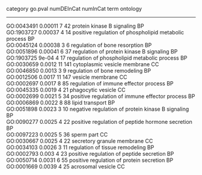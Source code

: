 

  category    go.pval   numDEInCat   numInCat                           term                            ontology 
------------ --------- ------------ ---------- ------------------------------------------------------- ----------
 GO:0043491   0.00011       7           42                   protein kinase B signaling                    BP    
 GO:1903727   0.00037       4           14      positive regulation of phospholipid metabolic process      BP    
 GO:0045124   0.00038       3           6                   regulation of bone resorption                  BP    
 GO:0051896   0.00041       6           37            regulation of protein kinase B signaling             BP    
 GO:1903725    9e-04        4           17          regulation of phospholipid metabolic process           BP    
 GO:0030659   0.0012        11         141                  cytoplasmic vesicle membrane                   CC    
 GO:0046850   0.0013        3           9                   regulation of bone remodeling                  BP    
 GO:0012506   0.0017        11         147                        vesicle membrane                         CC    
 GO:0002697   0.0017        8           85              regulation of immune effector process              BP    
 GO:0045335   0.0019        4           21                       phagocytic vesicle                        CC    
 GO:0002699   0.0021        5           34         positive regulation of immune effector process          BP    
 GO:0006869   0.0022        8           88                         lipid transport                         BP    
 GO:0051898   0.0023        3           10        negative regulation of protein kinase B signaling        BP    
 GO:0090277   0.0025        4           22        positive regulation of peptide hormone secretion         BP    
 GO:0097223   0.0025        5           36                           sperm part                            CC    
 GO:0030667   0.0025        4           22                   secretory granule membrane                    CC    
 GO:0034103   0.0026        3           11                 regulation of tissue remodeling                 BP    
 GO:0002793    0.003        4           23            positive regulation of peptide secretion             BP    
 GO:0050714   0.0031        6           55            positive regulation of protein secretion             BP    
 GO:0001669   0.0039        4           25                        acrosomal vesicle                        CC    

